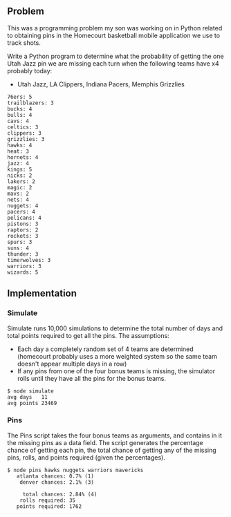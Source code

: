 ## Problem

This was a programming problem my son was working on in Python related
to obtaining pins in the Homecourt basketball mobile application we
use to track shots.

Write a Python program to determine what the probability of getting
the one Utah Jazz pin we are missing each turn when the following
teams have x4 probably today:

- Utah Jazz, LA Clippers, Indiana Pacers, Memphis Grizzlies

```
76ers: 5
trailblazers: 3
bucks: 4
bulls: 4
cavs: 4
celtics: 3
clippers: 3
grizzlies: 3
hawks: 4
heat: 3
hornets: 4
jazz: 4
kings: 5
nicks: 2
lakers: 2
magic: 2
mavs: 2
nets: 4
nuggets: 4
pacers: 4
pelicans: 4
pistons: 3
raptors: 2
rockets: 3
spurs: 3
suns: 4
thunder: 3
timerwolves: 3
warriors: 3
wizards: 5
```



## Implementation

### Simulate

Simulate runs 10,000 simulations to determine the total number of days
and total points required to get all the pins.  The assumptions:
- Each day a completely random set of 4 teams are determined
  (homecourt probably uses a more weighted system so the same team
  doesn't appear multiple days in a row)
- If any pins from one of the four bonus teams is missing, the
  simulator rolls until they have all the pins for the bonus teams.

```
$ node simulate
avg days   11
avg points 23469
```

### Pins

The Pins script takes the four bonus teams as arguments, and contains
in it the missing pins as a data field.  The script generates the
percentage chance of getting each pin, the total chance of getting any
of the missing pins, rolls, and points required (given the
percentages).

```
$ node pins hawks nuggets warriors mavericks
   atlanta chances: 0.7% (1)
    denver chances: 2.1% (3)

     total chances: 2.84% (4)
    rolls required: 35
   points required: 1762
```
